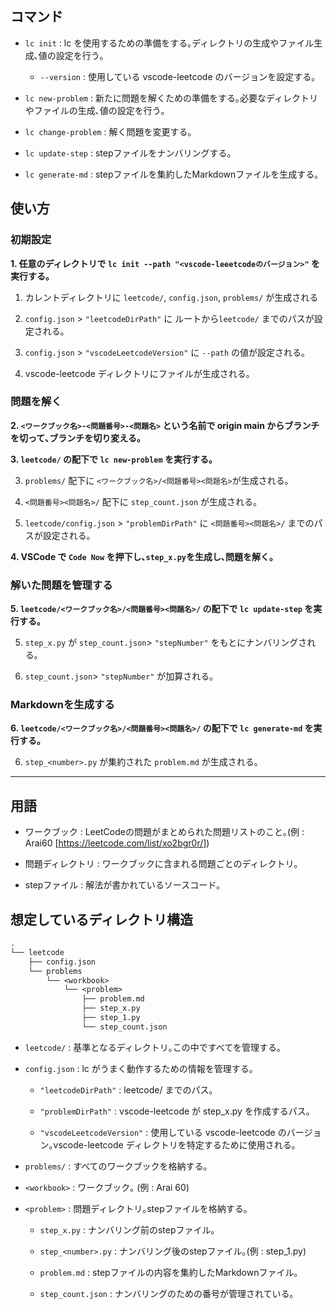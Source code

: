 ## コマンド

- `lc init`           : lc を使用するための準備をする｡ディレクトリの生成やファイル生成､値の設定を行う｡
  - `--version` : 使用している vscode-leetcode のバージョンを設定する｡

- `lc new-problem`    : 新たに問題を解くための準備をする｡必要なディレクトリやファイルの生成､値の設定を行う｡

- `lc change-problem` : 解く問題を変更する｡

- `lc update-step`    : stepファイルをナンバリングする｡

- `lc generate-md`    : stepファイルを集約したMarkdownファイルを生成する｡

## 使い方

### 初期設定

**1. 任意のディレクトリで `lc init --path "<vscode-leeetcodeのバージョン>"` を実行する｡**
  
  1.  カレントディレクトリに `leetcode/`, `config.json`, `problems/` が生成される
  
  1.  `config.json` > `"leetcodeDirPath"` に ルートから`leetcode/` までのパスが設定される｡
  
  1.  `config.json` > `"vscodeLeetcodeVersion"` に `--path` の値が設定される｡
  
  1.  vscode-leetcode ディレクトリにファイルが生成される｡

### 問題を解く

**2. `<ワークブック名>-<問題番号>-<問題名>` という名前で origin main からブランチを切って､ブランチを切り変える｡**

**3. `leetcode/` の配下で `lc new-problem` を実行する｡**
  
  3. `problems/` 配下に `<ワークブック名>/<問題番号><問題名>`が生成される｡
  
  3. `<問題番号><問題名>/` 配下に `step_count.json` が生成される｡
  
  3. `leetcode/config.json` > `"problemDirPath"` に `<問題番号><問題名>/` までのパスが設定される｡

**4. VSCode で `Code Now` を押下し､`step_x.py`を生成し､問題を解く｡**

### 解いた問題を管理する

**5. `leetcode/<ワークブック名>/<問題番号><問題名>/` の配下で `lc update-step` を実行する｡**
  
  5. `step_x.py` が `step_count.json`> `"stepNumber"` をもとにナンバリングされる｡
  
  5. `step_count.json`> `"stepNumber"` が加算される｡
  
### Markdownを生成する

**6. `leetcode/<ワークブック名>/<問題番号><問題名>/` の配下で `lc generate-md` を実行する｡**
  
  6. `step_<number>.py` が集約された `problem.md` が生成される｡

-----------------------

## 用語

- ワークブック    : LeetCodeの問題がまとめられた問題リストのこと｡(例 : Arai60 [https://leetcode.com/list/xo2bgr0r/])

- 問題ディレクトリ : ワークブックに含まれる問題ごとのディレクトリ｡

- stepファイル   : 解法が書かれているソースコード｡

## 想定しているディレクトリ構造

```txt
.
└── leetcode
    ├── config.json
    └── problems
        └── <workbook>
            └── <problem>
                ├── problem.md
                ├── step_x.py
                ├── step_1.py
                └── step_count.json
```
          
- `leetcode/`   : 基準となるディレクトリ｡この中ですべてを管理する｡

- `config.json` : lc がうまく動作するための情報を管理する｡
  
  - `"leetcodeDirPath"`       : leetcode/ までのパス｡
  
  - `"problemDirPath"`        : vscode-leetcode が step_x.py を作成するパス｡
  
  - `"vscodeLeetcodeVersion"` : 使用している vscode-leetcode のバージョン｡vscode-leetcode ディレクトリを特定するために使用される｡

- `problems/`   : すべてのワークブックを格納する｡

- `<workbook>`  : ワークブック｡ (例 : Arai 60) 

- `<problem>`   : 問題ディレクトリ｡stepファイルを格納する｡
  
  - `step_x.py`        : ナンバリング前のstepファイル｡
  
  - `step_<number>.py` : ナンバリング後のstepファイル｡(例 : step_1.py)
  
  - `problem.md`       : stepファイルの内容を集約したMarkdownファイル｡
  
  - `step_count.json`  : ナンバリングのための番号が管理されている｡